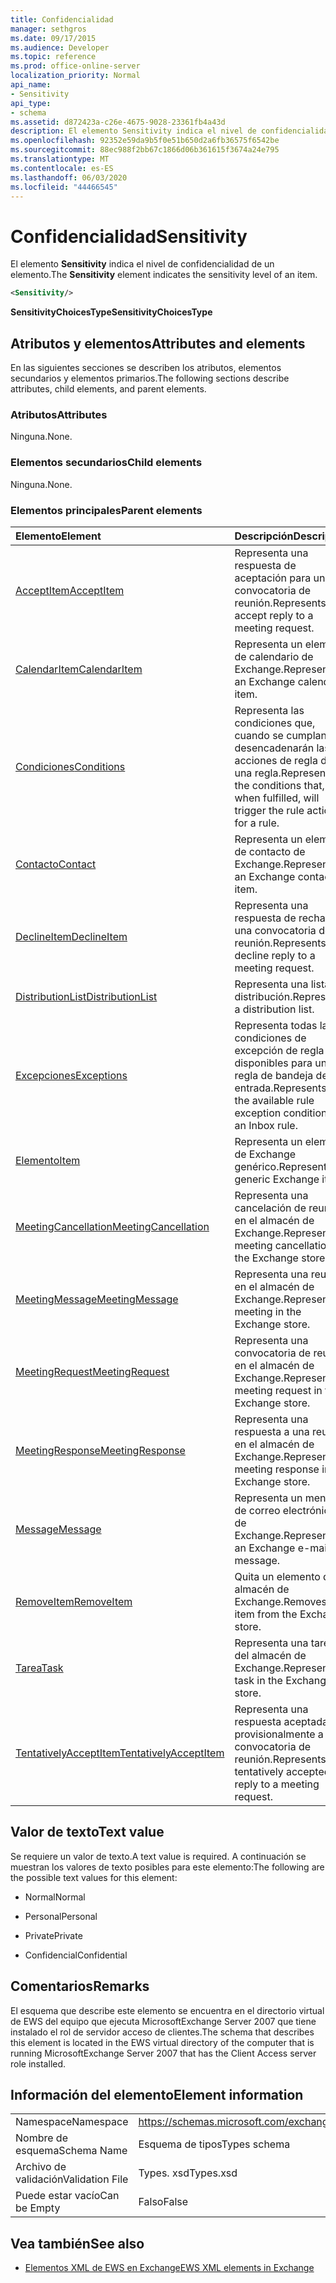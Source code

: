 ```yaml
---
title: Confidencialidad
manager: sethgros
ms.date: 09/17/2015
ms.audience: Developer
ms.topic: reference
ms.prod: office-online-server
localization_priority: Normal
api_name:
- Sensitivity
api_type:
- schema
ms.assetid: d872423a-c26e-4675-9028-23361fb4a43d
description: El elemento Sensitivity indica el nivel de confidencialidad de un elemento.
ms.openlocfilehash: 92352e59da9b5f0e51b650d2a6fb36575f6542be
ms.sourcegitcommit: 88ec988f2bb67c1866d06b361615f3674a24e795
ms.translationtype: MT
ms.contentlocale: es-ES
ms.lasthandoff: 06/03/2020
ms.locfileid: "44466545"
---
```

# <a name="sensitivity"></a><span data-ttu-id="2dcae-103">Confidencialidad</span><span class="sxs-lookup"><span data-stu-id="2dcae-103">Sensitivity</span></span>

<span data-ttu-id="2dcae-104">El elemento **Sensitivity** indica el nivel de confidencialidad de un elemento.</span><span class="sxs-lookup"><span data-stu-id="2dcae-104">The **Sensitivity** element indicates the sensitivity level of an item.</span></span> 
  
```XML
<Sensitivity/>
```

 <span data-ttu-id="2dcae-105">**SensitivityChoicesType**</span><span class="sxs-lookup"><span data-stu-id="2dcae-105">**SensitivityChoicesType**</span></span>
## <a name="attributes-and-elements"></a><span data-ttu-id="2dcae-106">Atributos y elementos</span><span class="sxs-lookup"><span data-stu-id="2dcae-106">Attributes and elements</span></span>

<span data-ttu-id="2dcae-107">En las siguientes secciones se describen los atributos, elementos secundarios y elementos primarios.</span><span class="sxs-lookup"><span data-stu-id="2dcae-107">The following sections describe attributes, child elements, and parent elements.</span></span>
  
### <a name="attributes"></a><span data-ttu-id="2dcae-108">Atributos</span><span class="sxs-lookup"><span data-stu-id="2dcae-108">Attributes</span></span>

<span data-ttu-id="2dcae-109">Ninguna.</span><span class="sxs-lookup"><span data-stu-id="2dcae-109">None.</span></span>
  
### <a name="child-elements"></a><span data-ttu-id="2dcae-110">Elementos secundarios</span><span class="sxs-lookup"><span data-stu-id="2dcae-110">Child elements</span></span>

<span data-ttu-id="2dcae-111">Ninguna.</span><span class="sxs-lookup"><span data-stu-id="2dcae-111">None.</span></span>
  
### <a name="parent-elements"></a><span data-ttu-id="2dcae-112">Elementos principales</span><span class="sxs-lookup"><span data-stu-id="2dcae-112">Parent elements</span></span>

|<span data-ttu-id="2dcae-113">**Elemento**</span><span class="sxs-lookup"><span data-stu-id="2dcae-113">**Element**</span></span>|<span data-ttu-id="2dcae-114">**Descripción**</span><span class="sxs-lookup"><span data-stu-id="2dcae-114">**Description**</span></span>|
|:-----|:-----|
|[<span data-ttu-id="2dcae-115">AcceptItem</span><span class="sxs-lookup"><span data-stu-id="2dcae-115">AcceptItem</span></span>](acceptitem.md) <br/> |<span data-ttu-id="2dcae-116">Representa una respuesta de aceptación para una convocatoria de reunión.</span><span class="sxs-lookup"><span data-stu-id="2dcae-116">Represents an accept reply to a meeting request.</span></span>  <br/> |
|[<span data-ttu-id="2dcae-117">CalendarItem</span><span class="sxs-lookup"><span data-stu-id="2dcae-117">CalendarItem</span></span>](calendaritem.md) <br/> |<span data-ttu-id="2dcae-118">Representa un elemento de calendario de Exchange.</span><span class="sxs-lookup"><span data-stu-id="2dcae-118">Represents an Exchange calendar item.</span></span>  <br/> |
|[<span data-ttu-id="2dcae-119">Condiciones</span><span class="sxs-lookup"><span data-stu-id="2dcae-119">Conditions</span></span>](conditions.md) <br/> |<span data-ttu-id="2dcae-120">Representa las condiciones que, cuando se cumplan, desencadenarán las acciones de regla de una regla.</span><span class="sxs-lookup"><span data-stu-id="2dcae-120">Represents the conditions that, when fulfilled, will trigger the rule actions for a rule.</span></span>  <br/> |
|[<span data-ttu-id="2dcae-121">Contacto</span><span class="sxs-lookup"><span data-stu-id="2dcae-121">Contact</span></span>](contact.md) <br/> |<span data-ttu-id="2dcae-122">Representa un elemento de contacto de Exchange.</span><span class="sxs-lookup"><span data-stu-id="2dcae-122">Represents an Exchange contact item.</span></span>  <br/> |
|[<span data-ttu-id="2dcae-123">DeclineItem</span><span class="sxs-lookup"><span data-stu-id="2dcae-123">DeclineItem</span></span>](declineitem.md) <br/> |<span data-ttu-id="2dcae-124">Representa una respuesta de rechazo a una convocatoria de reunión.</span><span class="sxs-lookup"><span data-stu-id="2dcae-124">Represents a decline reply to a meeting request.</span></span>  <br/> |
|[<span data-ttu-id="2dcae-125">DistributionList</span><span class="sxs-lookup"><span data-stu-id="2dcae-125">DistributionList</span></span>](distributionlist.md) <br/> |<span data-ttu-id="2dcae-126">Representa una lista de distribución.</span><span class="sxs-lookup"><span data-stu-id="2dcae-126">Represents a distribution list.</span></span>  <br/> |
|[<span data-ttu-id="2dcae-127">Excepciones</span><span class="sxs-lookup"><span data-stu-id="2dcae-127">Exceptions</span></span>](exceptions.md) <br/> |<span data-ttu-id="2dcae-128">Representa todas las condiciones de excepción de regla disponibles para una regla de bandeja de entrada.</span><span class="sxs-lookup"><span data-stu-id="2dcae-128">Represents all the available rule exception conditions for an Inbox rule.</span></span>  <br/> |
|[<span data-ttu-id="2dcae-129">Elemento</span><span class="sxs-lookup"><span data-stu-id="2dcae-129">Item</span></span>](item.md) <br/> |<span data-ttu-id="2dcae-130">Representa un elemento de Exchange genérico.</span><span class="sxs-lookup"><span data-stu-id="2dcae-130">Represents a generic Exchange item.</span></span>  <br/> |
|[<span data-ttu-id="2dcae-131">MeetingCancellation</span><span class="sxs-lookup"><span data-stu-id="2dcae-131">MeetingCancellation</span></span>](meetingcancellation.md) <br/> |<span data-ttu-id="2dcae-132">Representa una cancelación de reunión en el almacén de Exchange.</span><span class="sxs-lookup"><span data-stu-id="2dcae-132">Represents a meeting cancellation in the Exchange store.</span></span>  <br/> |
|[<span data-ttu-id="2dcae-133">MeetingMessage</span><span class="sxs-lookup"><span data-stu-id="2dcae-133">MeetingMessage</span></span>](meetingmessage.md) <br/> |<span data-ttu-id="2dcae-134">Representa una reunión en el almacén de Exchange.</span><span class="sxs-lookup"><span data-stu-id="2dcae-134">Represents a meeting in the Exchange store.</span></span>  <br/> |
|[<span data-ttu-id="2dcae-135">MeetingRequest</span><span class="sxs-lookup"><span data-stu-id="2dcae-135">MeetingRequest</span></span>](meetingrequest.md) <br/> |<span data-ttu-id="2dcae-136">Representa una convocatoria de reunión en el almacén de Exchange.</span><span class="sxs-lookup"><span data-stu-id="2dcae-136">Represents a meeting request in the Exchange store.</span></span>  <br/> |
|[<span data-ttu-id="2dcae-137">MeetingResponse</span><span class="sxs-lookup"><span data-stu-id="2dcae-137">MeetingResponse</span></span>](meetingresponse.md) <br/> |<span data-ttu-id="2dcae-138">Representa una respuesta a una reunión en el almacén de Exchange.</span><span class="sxs-lookup"><span data-stu-id="2dcae-138">Represents a meeting response in the Exchange store.</span></span>  <br/> |
|[<span data-ttu-id="2dcae-139">Message</span><span class="sxs-lookup"><span data-stu-id="2dcae-139">Message</span></span>](message-ex15websvcsotherref.md) <br/> |<span data-ttu-id="2dcae-140">Representa un mensaje de correo electrónico de Exchange.</span><span class="sxs-lookup"><span data-stu-id="2dcae-140">Represents an Exchange e-mail message.</span></span>  <br/> |
|[<span data-ttu-id="2dcae-141">RemoveItem</span><span class="sxs-lookup"><span data-stu-id="2dcae-141">RemoveItem</span></span>](removeitem.md) <br/> |<span data-ttu-id="2dcae-142">Quita un elemento del almacén de Exchange.</span><span class="sxs-lookup"><span data-stu-id="2dcae-142">Removes an item from the Exchange store.</span></span>  <br/> |
|[<span data-ttu-id="2dcae-143">Tarea</span><span class="sxs-lookup"><span data-stu-id="2dcae-143">Task</span></span>](task.md) <br/> |<span data-ttu-id="2dcae-144">Representa una tarea del almacén de Exchange.</span><span class="sxs-lookup"><span data-stu-id="2dcae-144">Represents a task in the Exchange store.</span></span>  <br/> |
|[<span data-ttu-id="2dcae-145">TentativelyAcceptItem</span><span class="sxs-lookup"><span data-stu-id="2dcae-145">TentativelyAcceptItem</span></span>](tentativelyacceptitem.md) <br/> |<span data-ttu-id="2dcae-146">Representa una respuesta aceptada provisionalmente a una convocatoria de reunión.</span><span class="sxs-lookup"><span data-stu-id="2dcae-146">Represents a tentatively accepted reply to a meeting request.</span></span>  <br/> |
   
## <a name="text-value"></a><span data-ttu-id="2dcae-147">Valor de texto</span><span class="sxs-lookup"><span data-stu-id="2dcae-147">Text value</span></span>

<span data-ttu-id="2dcae-148">Se requiere un valor de texto.</span><span class="sxs-lookup"><span data-stu-id="2dcae-148">A text value is required.</span></span> <span data-ttu-id="2dcae-149">A continuación se muestran los valores de texto posibles para este elemento:</span><span class="sxs-lookup"><span data-stu-id="2dcae-149">The following are the possible text values for this element:</span></span>
  
- <span data-ttu-id="2dcae-150">Normal</span><span class="sxs-lookup"><span data-stu-id="2dcae-150">Normal</span></span>
    
- <span data-ttu-id="2dcae-151">Personal</span><span class="sxs-lookup"><span data-stu-id="2dcae-151">Personal</span></span>
    
- <span data-ttu-id="2dcae-152">Private</span><span class="sxs-lookup"><span data-stu-id="2dcae-152">Private</span></span>
    
- <span data-ttu-id="2dcae-153">Confidencial</span><span class="sxs-lookup"><span data-stu-id="2dcae-153">Confidential</span></span>
    
## <a name="remarks"></a><span data-ttu-id="2dcae-154">Comentarios</span><span class="sxs-lookup"><span data-stu-id="2dcae-154">Remarks</span></span>

<span data-ttu-id="2dcae-155">El esquema que describe este elemento se encuentra en el directorio virtual de EWS del equipo que ejecuta MicrosoftExchange Server 2007 que tiene instalado el rol de servidor acceso de clientes.</span><span class="sxs-lookup"><span data-stu-id="2dcae-155">The schema that describes this element is located in the EWS virtual directory of the computer that is running MicrosoftExchange Server 2007 that has the Client Access server role installed.</span></span>
  
## <a name="element-information"></a><span data-ttu-id="2dcae-156">Información del elemento</span><span class="sxs-lookup"><span data-stu-id="2dcae-156">Element information</span></span>

|||
|:-----|:-----|
|<span data-ttu-id="2dcae-157">Namespace</span><span class="sxs-lookup"><span data-stu-id="2dcae-157">Namespace</span></span>  <br/> |https://schemas.microsoft.com/exchange/services/2006/types  <br/> |
|<span data-ttu-id="2dcae-158">Nombre de esquema</span><span class="sxs-lookup"><span data-stu-id="2dcae-158">Schema Name</span></span>  <br/> |<span data-ttu-id="2dcae-159">Esquema de tipos</span><span class="sxs-lookup"><span data-stu-id="2dcae-159">Types schema</span></span>  <br/> |
|<span data-ttu-id="2dcae-160">Archivo de validación</span><span class="sxs-lookup"><span data-stu-id="2dcae-160">Validation File</span></span>  <br/> |<span data-ttu-id="2dcae-161">Types. xsd</span><span class="sxs-lookup"><span data-stu-id="2dcae-161">Types.xsd</span></span>  <br/> |
|<span data-ttu-id="2dcae-162">Puede estar vacío</span><span class="sxs-lookup"><span data-stu-id="2dcae-162">Can be Empty</span></span>  <br/> |<span data-ttu-id="2dcae-163">Falso</span><span class="sxs-lookup"><span data-stu-id="2dcae-163">False</span></span>  <br/> |
   
## <a name="see-also"></a><span data-ttu-id="2dcae-164">Vea también</span><span class="sxs-lookup"><span data-stu-id="2dcae-164">See also</span></span>



- [<span data-ttu-id="2dcae-165">Elementos XML de EWS en Exchange</span><span class="sxs-lookup"><span data-stu-id="2dcae-165">EWS XML elements in Exchange</span></span>](ews-xml-elements-in-exchange.md)

